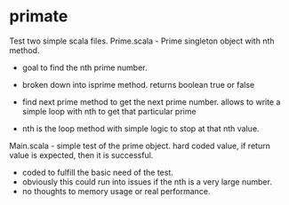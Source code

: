# primate
 Test
two simple scala files.
Prime.scala - Prime singleton object with nth method.
- goal to find the nth prime number.

- broken down into isprime method. returns boolean true or false
- find next prime method to get the next prime number. allows to write a simple loop with nth to get that particular prime
- nth is the loop method with simple logic to stop at that nth value.

Main.scala - simple test of the prime object.
hard coded value, if return value is expected, then it is successful.

- coded to fulfill the basic need of the test.
- obviously this could run into issues if the nth is a very large number.
- no thoughts to memory usage or real performance.
